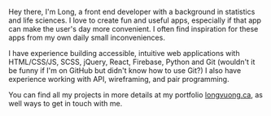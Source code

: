 Hey there, I'm Long, a front end developer with a background in statistics and life sciences. I love to create fun and useful apps, especially if that app can make the user's day more convenient. I often find inspiration for these apps from my own daily small inconveniences. 

I have experience building accessible, intuitive web applications with HTML/CSS/JS, SCSS, jQuery, React, Firebase, Python and Git (wouldn't it be funny if I'm on GitHub but didn't know how to use Git?) I also have experience working with API, wireframing, and pair programming. 

You can find all my projects in more details at my portfolio [longvuong.ca](https://longvuong.ca), as well ways to get in touch with me.
